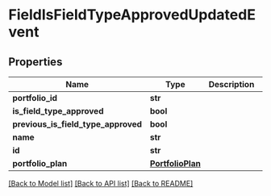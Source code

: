 # FieldIsFieldTypeApprovedUpdatedEvent

## Properties
Name | Type | Description | Notes
------------ | ------------- | ------------- | -------------
**portfolio_id** | **str** |  | [optional] 
**is_field_type_approved** | **bool** |  | [optional] 
**previous_is_field_type_approved** | **bool** |  | [optional] 
**name** | **str** |  | [optional] 
**id** | **str** |  | [optional] 
**portfolio_plan** | [**PortfolioPlan**](PortfolioPlan.md) |  | [optional] 

[[Back to Model list]](../README.md#documentation-for-models) [[Back to API list]](../README.md#documentation-for-api-endpoints) [[Back to README]](../README.md)


